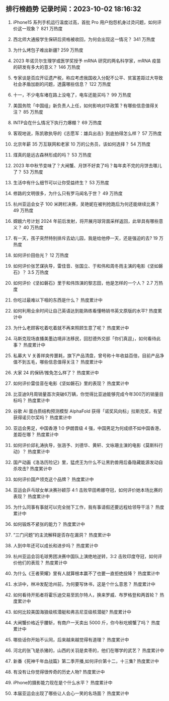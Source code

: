
## 排行榜趋势 记录时间：2023-10-02 18:16:32
  
  1. iPhone15 系列手机运行温度过高，首批 Pro 用户抱怨机身过烫问题，如何评价这一现象？ 821 万热度
    
  2. 西北师大通报学生保研后资格被收回，为何会出现这一情况？ 341 万热度
    
  3. 为什么烤包子难出新疆? 259 万热度
    
  4. 2023 年诺贝尔生理学或医学奖授予 mRNA 研究的两名科学家，mRNA 疫苗的研发有多大的意义？ 146 万热度
    
  5. 专家谈是否应开征遗产税，称应考虑我国收入分配不公平、贫富差距过大导致社会矛盾加剧的问题，透露哪些信息？ 122 万热度
    
  6. 十一，不少电车堵在路上没电了，电车还能买吗？ 99 万热度
    
  7. 美国务院「中国组」新负责人上任，如何影响对华政策？有哪些信息值得关注？ 85 万热度
    
  8. INTP会在什么情况下执行力爆棚？ 69 万热度
    
  9. 客观地说，陈凯歌执导的《志愿军：雄兵出击》到底拍得怎么样？ 57 万热度
    
  10. 北京年薪 35 万互联网和老家 10 万的公务员，该如何选择？ 54 万热度
    
  11. 煤真的是远古森林形成的吗？ 53 万热度
    
  12. 2023 年中秋节变味了？大闸蟹、月饼不好卖了吗？每年卖不完的月饼去哪儿了？ 53 万热度
    
  13. 生活中有什么细节可以让你受益终生？ 53 万热度
    
  14. 修路的文明很多，为什么只有罗马闻名于世？ 49 万热度
    
  15. 杭州亚运会女子 100 米跨栏决赛，吴艳妮在被判抢跑后为何还能继续比赛？ 49 万热度
    
  16. 嫦娥六号计划 2024 年前后发射，将开展月球背面采样返回，此举具有哪些意义？ 40 万热度
    
  17. 有一天，孩子突然特别排斥去幼儿园，我是给他停一天，还是强迫的去? 19 万热度
    
  18. 如何评价田伯光？ 12 万热度
    
  19. 如何评价张艺谋执导，雷佳音、张国立、于和伟和周冬雨主演的电影《坚如磐石》？ 3.5 万热度
    
  20. 如何评价《坚如磐石》里于和伟饰演的黎志田，他是怎样的一个人？ 2.7 万热度
    
  21. 你吃过最难以下咽的东西是什么？ 热度累计中
    
  22. 如何利用业余时间让自己英语达到能熟练看懂畅销书英文原版的水平? 热度累计中
    
  23. 为什么老顾客吃着吃着就不再来照顾生意了呢？ 热度累计中
    
  24. 马斯克现场直播美墨边境非法移民，回怼德外交部「你们真逗」，如何看待此事？ 热度累计中
    
  25. 私募大 V 关善祥突传噩耗，旗下产品清盘，曾号称十年收益百倍，目前产品净值不到五毛，哪些信息值得关注？ 热度累计中
    
  26. 大家 24 的保研/推免怎么样了？ 热度累计中
    
  27. 如何评价雷佳音在电影《坚如磐石》里的表现？ 热度累计中
    
  28. 比亚迪9月周销量首次突破6万辆，你觉得比亚迪能够完成今年300万的销量目标吗？ 热度累计中
    
  29. 谷歌 AI 蛋白质结构预测模型 AlphaFold 获得「诺奖风向标」拉斯克奖，有望获得诺贝尔奖吗？ 热度累计中
    
  30. 亚运会男足，中国香港 1:0 伊朗晋级 4 强，中国男足为何成绩不如中国香港，差距在哪？ 热度累计中
    
  31. 如何评价邱礼涛执导，张涵予、刘德华、黄轩、文咏珊主演的电影《莫斯科行动》？ 热度累计中
    
  32. 国产动画《洛洛历险记》里，猛虎王为什么不让黑豹兽用后备隐藏能源发动自杀攻击? 热度累计中
    
  33. 如何评价国产领克这个品牌？ 热度累计中
    
  34. 亚运会乒乓球女单决赛孙颖莎 4:1 击败早田希娜夺冠，如何评价她本场比赛的表现？ 热度累计中
    
  35. 为什么同事有事就可以完全抛下工作，我有事请假还要远程给领导干活？ 热度累计中
    
  36. 如何锻炼不紧张的能力？ 热度累计中
    
  37. “三门问题”的主流解释是否存在漏洞？ 热度累计中
    
  38. 人到中年还可以成长和进步吗？ 热度累计中
    
  39. 杭州亚运会羽毛球男团决赛中国队上演绝地逆转，3:2 击败印度夺冠，如何评价他们的表现？ 热度累计中
    
  40. 为什么《王者荣耀》里有人就算根本赢不了也要一直拒绝投降？ 热度累计中
    
  41. 水浒中，林冲发配沧州前，为何要写休书，这是个什么意思？ 热度累计中
    
  42. 如何看待开拓者将霍乐迪交易至凯尔特人，换来罗威、布罗格登和两首轮？ 热度累计中
    
  43. 如何比较美国海狼级核潜艇和弗吉尼亚级核潜艇? 热度累计中
    
  44. 大闸蟹价格近乎腰斩，有商户一天卖出 5000 斤，你今秋吃螃蟹了吗？ 热度累计中
    
  45. 哪些话你开始不认同，后来越来越觉得有道理？ 热度累计中
    
  46. 河北的张飞是杀猪的，山西的关羽是卖枣的，他们在哪学的武艺？ 热度累计中
    
  47. 新番《死神千年血战篇》第二季开播,如何评价第十二，十三集? 热度累计中
    
  48. 有没有让你觉得很传奇的历史人物? 热度累计中
    
  49. iPhone的摄影能力现在是个什么水平？ 热度累计中
    
  50. 本届亚运会出现了哪些让人会心一笑的名场面？ 热度累计中
    